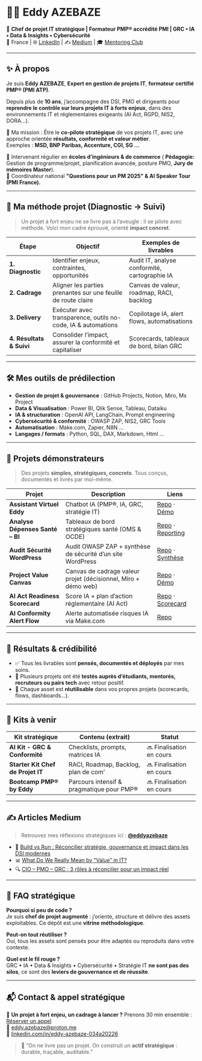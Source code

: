# 👨‍💻 Eddy AZEBAZE

🎯 **Chef de projet IT stratégique | Formateur PMP® accrédité PMI | GRC • IA • Data & Insights • Cybersécurité**  
📍 France | 🌐 [LinkedIn](https://www.linkedin.com/in/eddy-azebaze-034a20226) | ✍️ [Medium](https://medium.com/@eddyazebaze) | 🎓 [Mentoring Club](https://www.mentoring-club.com/profiles/eddy-azebaze#mentor-profile)

---

## ✨ À propos

Je suis **Eddy AZEBAZE**, **Expert en gestion de projets IT**, **formateur certifié PMP® (PMI ATP)**.

Depuis plus de **10 ans**, j’accompagne des DSI, PMO et dirigeants pour **reprendre le contrôle sur leurs projets IT à forts enjeux**, dans des environnements IT et réglementaires exigeants (AI Act, RGPD, NIS2, DORA...).

🎯 Ma mission : Être le **co-pilote stratégique** de vos projets IT, avec une approche orientée **résultats, conformité et valeur métier**.  
Exemples : **MSD, BNP Paribas, Accenture, CGI, SG ...**

🎤 Intervenant régulier en **écoles d’ingénieurs & de commerce** ( **Pédagogie:** Gestion de programme/projet, planification avancée, posture PMO, **Jury de mémoires Master**).  
📅 Coordinateur national **"Questions pour un PM 2025" & AI Speaker Tour (PMI France).**

---

## 🧭 Ma méthode projet (Diagnostic → Suivi)

> Un projet à fort enjeu ne se livre pas à l’aveugle : il se pilote avec méthode. Voici mon cadre éprouvé, orienté **impact concret**.

| Étape                     | Objectif                                                               | Exemples de livrables                              |
|--------------------------|------------------------------------------------------------------------|----------------------------------------------------|
| **1. Diagnostic**         | Identifier enjeux, contraintes, opportunités                          | Audit IT, analyse conformité, cartographie IA      |
| **2. Cadrage**            | Aligner les parties prenantes sur une feuille de route claire         | Canvas de valeur, roadmap, RACI, backlog           |
| **3. Delivery**           | Exécuter avec transparence, outils no-code, IA & automations          | Copilotage IA, alert flows, automatisations        |
| **4. Résultats & Suivi**  | Consolider l’impact, assurer la conformité et capitaliser             | Scorecards, tableaux de bord, bilan GRC            |

---

## 🛠️ Mes outils de prédilection

- **Gestion de projet & gouvernance** : GitHub Projects, Notion, Miro, Ms Project  
- **Data & Visualisation** : Power BI, Qlik Sense, Tableau, Dataiku   
- **IA & structuration** : OpenAI API, LangChain, Prompt engineering  
- **Cybersécurité & conformité** : OWASP ZAP, NIS2, GRC Tools  
- **Automatisation** : Make.com, Zapier, N8N ...
- **Langages / formats** : Python, SQL, DAX, Markdown, Html ...  

---

## 📌 Projets démonstrateurs

> Des projets **simples, stratégiques, concrets**. Tous conçus, documentés et livrés par moi-même.

| Projet                          | Description                                                                 | Liens                                                                                          |
|----------------------------------|-----------------------------------------------------------------------------|--------------------------------------------------------------------------------------------------|
| **Assistant Virtuel Eddy**       | Chatbot IA (PMP®, IA, GRC, stratégie IT)                                    | [Repo](https://github.com/Eddyazebaze/portfolio-projets/tree/main/01-chatbot-assistant-eddy) · [Démo](https://cdn.botpress.cloud/webchat/v3.1/shareable.html?configUrl=https://files.bpcontent.cloud/2025/07/27/01/20250727010732-RSM5BWL1.json) |
| **Analyse Dépenses Santé – BI** | Tableaux de bord stratégiques santé (OMS & OCDE)                           | [Repo](https://github.com/Eddyazebaze/portfolio-projets/tree/main/06-analytics-sante-bi) · [Reporting](https://github.com/Eddyazebaze/portfolio-projets/tree/main/06-analytics-sante-bi/reporting) |
| **Audit Sécurité WordPress**    | Audit OWASP ZAP + synthèse de sécurité d’un site WordPress                 | [Repo](https://github.com/Eddyazebaze/portfolio-projets/tree/main/04-audit-securite-wordpress) · [Synthèse](https://github.com/Eddyazebaze/portfolio-projets/blob/main/04-audit-securite-wordpress/exports/security-summary.md) |
| **Project Value Canvas**        | Canvas de cadrage valeur projet (décisionnel, Miro + démo web)             | [Repo](https://github.com/Eddyazebaze/portfolio-projets/tree/main/05-project-value-canvas) · [Démo](https://project-value-canvas.vercel.app/) |
| **AI Act Readiness Scorecard**  | Score IA + plan d’action réglementaire (AI Act)                            | [Repo](https://github.com/Eddyazebaze/portfolio-projets/tree/main/02-ai-act-readiness-scorecard) · [Scorecard](https://ai-act-score.vercel.app) |
| **AI Conformity Alert Flow**    | Alerte automatisée risques IA via Make.com                                 | [Repo](https://github.com/Eddyazebaze/portfolio-projets/tree/main/03-ai-conformity-alert-flow) |

--- 

## 🧠 Résultats & crédibilité

- ✅ Tous les livrables sont **pensés, documentés et déployés** par mes soins.  
- 🔄 Plusieurs projets ont été **testés auprès d’étudiants, mentorés, recruteurs ou pairs tech** avec retour positif.  
- 🔗 Chaque asset est **réutilisable** dans vos propres projets (scorecards, flows, dashboards...).

---

## 🧩 Kits à venir

| Kit stratégique                  | Contenu (extrait)                               | Statut          |
|----------------------------------|--------------------------------------------------|-----------------|
| **AI Kit - GRC & Conformité**    | Checklists, prompts, matrices IA                | 🔜 Finalisation en cours |
| **Starter Kit Chef de Projet IT**| RACI, Roadmap, Backlog, plan de com’            | 🔜 Finalisation en cours |
| **Bootcamp PMP® by Eddy**        | Parcours intensif & pragmatique pour PMP®       | 🔜 Finalisation en cours |

---

## ✍️ Articles Medium

> Retrouvez mes réflexions stratégiques ici : **[@eddyazebaze](https://medium.com/@eddyazebaze)**

- 🧠 [Build vs Run : Réconcilier stratégie, gouvernance et impact dans les DSI modernes](https://medium.com/@eddyazebaze/build-vs-run-réconcilier-stratégie-gouvernance-et-impact-dans-les-dsi-modernes-9cb55740f9a4)  
- 📊 [What Do We Really Mean by “Value” in IT?](https://medium.com/@eddyazebaze/what-do-we-really-mean-by-value-in-it-321b7f04e4f4)  
- 🔍 [CIO – PMO – GRC : 3 rôles à réconcilier pour un impact réel](https://medium.com/@eddyazebaze/cio-pmo-grc-3-rôles-à-réconcilier-pour-un-impact-réel-e4d3b34a2a3b)

---

## 💬 FAQ stratégique

**Pourquoi si peu de code ?**  
Je suis **chef de projet augmenté** : j’oriente, structure et délivre des assets exploitables. Ce dépôt est une **vitrine méthodologique**.

**Peut-on tout réutiliser ?**  
Oui, tous les assets sont pensés pour être adaptés ou reproduits dans votre contexte.

**Quel est le fil rouge ?**  
GRC • IA • Data & Insights • Cybersécurité • Stratégie IT **ne sont pas des silos**, ce sont des **leviers de gouvernance et de réussite**.

---

## 📬 Contact & appel stratégique

📅 **Un projet à fort enjeu, un cadrage à lancer ?** Prenons 30 min ensemble : [Réserver un appel](https://calendly.com/eddy-azebaze-proton/30min)  
📧 [eddy.azebaze@proton.me](mailto:eddy.azebaze@proton.me)  
👤 [linkedin.com/in/eddy-azebaze-034a20226](https://www.linkedin.com/in/eddy-azebaze-034a20226)

> 🧠 “On ne livre pas un projet. On construit un **actif stratégique** : durable, traçable, auditable.”  
